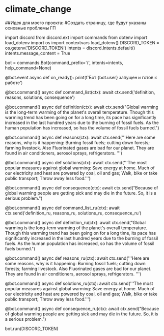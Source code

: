 # climate_change

##Идея для моего проекта:
#Создать страницу, где будут указаны основные проблемы ГП


import discord
from discord.ext import commands
from dotenv import load_dotenv
import os
import contextvars
load_dotenv()
DISCORD_TOKEN = os.getenv('DISCORD_TOKEN')
intents = discord.Intents.default()
intents.message_content = True

bot = commands.Bot(command_prefix='/', intents=intents, help_command=None)

@bot.event
async def on_ready():
    print(f'Бот {bot.user} запущен и готов к работе')


@bot.command()
async def command_list(ctx):
    await ctx.send('definition, reasons, solutions, consequence')

@bot.command()
async def definition(ctx):
    await ctx.send("Global warming is the long-term warming of the planet's overall temperature. Though this warming trend has been going on for a long time, its pace has significantly increased in the last hundred years due to the burning of fossil fuels. As the human population has increased, so has the volume of fossil fuels burned.")    

@bot.command()
async def reasons(ctx):
    await ctx.send('''Here are some reasons, why is it happening:
                   Burning fossil fuels;
                   cutting down forests;
                   farming livestock.
                    Also Fluorinated gases are bad for our planet. They are found in air conditioners, aerosol sprays, refrigerators.
                   ''')
    

@bot.command()
async def solutions(ctx):
    await ctx.send('''The most popular measures against global warming:
                   Save energy at home. Much of our electricity and heat are powered by coal, oil and gas;
                   Walk, bike or take public transport;
                   Throw away less food.''')
    

@bot.command()
async def consequence(ctx):
    await ctx.send("Because of global warming people are getting sick and may die in the future. So, it is a serious problem.")





@bot.command()
async def command_list_ru(ctx):
    await ctx.send('definition_ru, reasons_ru, solutions_ru, consequence_ru')

@bot.command()
async def definition_ru(ctx):
    await ctx.send("Global warming is the long-term warming of the planet's overall temperature. Though this warming trend has been going on for a long time, its pace has significantly increased in the last hundred years due to the burning of fossil fuels. As the human population has increased, so has the volume of fossil fuels burned.")    

@bot.command()
async def reasons_ru(ctx):
    await ctx.send('''Here are some reasons, why is it happening:
                   Burning fossil fuels;
                   cutting down forests;
                   farming livestock.
                    Also Fluorinated gases are bad for our planet. They are found in air conditioners, aerosol sprays, refrigerators.
                   ''')
    

@bot.command()
async def solutions_ru(ctx):
    await ctx.send('''The most popular measures against global warming:
                   Save energy at home. Much of our electricity and heat are powered by coal, oil and gas;
                   Walk, bike or take public transport;
                   Throw away less food.''')
    

@bot.command()
async def consequence_ru(ctx):
    await ctx.send("Because of global warming people are getting sick and may die in the future. So, it is a serious problem.")

bot.run(DISCORD_TOKEN)
